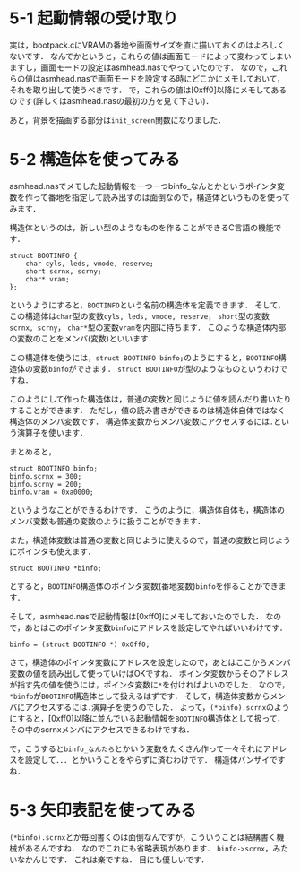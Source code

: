 # 5-1 起動情報の受け取り
実は，bootpack.cにVRAMの番地や画面サイズを直に描いておくのはよろしくないです．
なんでかというと，これらの値は画面モードによって変わってしまいますし，画面モードの設定はasmhead.nasでやっていたのです．
なので，これらの値はasmhead.nasで画面モードを設定する時にどこかにメモしておいて，それを取り出して使うべきです．
で，これらの値は[0xff0]以降にメモしてあるのです(詳しくはasmhead.nasの最初の方を見て下さい)．

あと，背景を描画する部分は```init_screen```関数になりました．

# 5-2 構造体を使ってみる
asmhead.nasでメモした起動情報を一つ一つbinfo_なんとかというポインタ変数を作って番地を指定して読み出すのは面倒なので，構造体というものを使ってみます．

構造体というのは，新しい型のようなものを作ることができるC言語の機能です．
```
struct BOOTINFO {
	char cyls, leds, vmode, reserve;
	short scrnx, scrny;
	char* vram;
};
```
というようにすると，```BOOTINFO```という名前の構造体を定義できます．
そして，この構造体は```char```型の変数```cyls, leds, vmode, reserve```，
```short```型の変数```scrnx, scrny```，
```char*```型の変数```vram```を内部に持ちます．
このような構造体内部の変数のことをメンバ(変数)といいます．

この構造体を使うには，```struct BOOTINFO binfo;```のようにすると，```BOOTINFO```構造体の変数```binfo```ができます．
```struct BOOTINFO```が型のようなものというわけですね．

このようにして作った構造体は，普通の変数と同じように値を読んだり書いたりすることができます．
ただし，値の読み書きができるのは構造体自体ではなく構造体のメンバ変数です．
構造体変数からメンバ変数にアクセスするには```.```という演算子を使います．

まとめると，
```
struct BOOTINFO binfo;
binfo.scrnx = 300;
binfo.scrny = 200;
binfo.vram = 0xa0000;
```
というようなことができるわけです．
こうのように，構造体自体も，構造体のメンバ変数も普通の変数のように扱うことができます．

また，構造体変数は普通の変数と同じように使えるので，普通の変数と同じようにポインタも使えます．
```
struct BOOTINFO *binfo;
```
とすると，```BOOTINFO```構造体のポインタ変数(番地変数)```binfo```を作ることができます．

そして，asmhead.nasで起動情報は[0xff0]にメモしておいたのでした．
なので，あとはこのポインタ変数```binfo```にアドレスを設定してやればいいわけです．
```
binfo = (struct BOOTINFO *) 0x0ff0;
```
さて，構造体のポインタ変数にアドレスを設定したので，あとはここからメンバ変数の値を読み出して使っていけばOKですね．
ポインタ変数からそのアドレスが指す先の値を使うには，ポインタ変数に```*```を付ければよいのでした．
なので，```*binfo```が```BOOTINFO```構造体として扱えるはずです．
そして，構造体変数からメンバにアクセスするには```.```演算子を使うのでした．
よって，```(*binfo).scrnx```のようにすると，[0xff0]以降に並んでいる起動情報を```BOOTINFO```構造体として扱って，その中のscrnxメンバにアクセスできるわけですね．

で，こうすると```binfo_なんたら```とかいう変数をたくさん作って一々それにアドレスを設定して．．．とかいうことをやらずに済むわけです．
構造体バンザイですね．

# 5-3 矢印表記を使ってみる
```(*binfo).scrnx```とか毎回書くのは面倒なんですが，こういうことは結構書く機械があるんですね．
なのでこれにも省略表現があります．
```binfo->scrnx```，みたいなかんじです．
これは楽ですね．
目にも優しいです．
